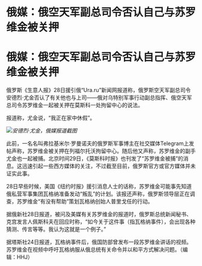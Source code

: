 # 俄媒：俄空天军副总司令否认自己与苏罗维金被关押

# 俄媒：俄空天军副总司令否认自己与苏罗维金被关押

俄罗斯《生意人报》28日援引俄“Ura.ru”新闻网报道称，俄罗斯空天军副总司令安德烈·尤金否认了有关他也与上司——俄对乌特别军事行动副总指挥、俄空天军总司令苏罗维金一起被关押在莫斯科一处拘留中心的说法。

报道称，尤金说，“我正在家中休假”。

![](https://inews.gtimg.com/news_bt/OGPmAJxQz1oyBOLjNyWoDORfh3xgtcFvc4pwFmtLx0xBoAA/1000)_安德烈·尤金，俄媒报道截图_

此前，一名名叫弗拉基米尔·罗曼诺夫的俄罗斯军事博主在社交媒体Telegram上发帖声称，苏罗维金被关押在列福尔托沃拘留中心。随后他又声称，苏罗维金的副手尤金也一起被捕。北京时间29日，《莫斯科时报》也刊发了“苏罗维金被捕”的消息。这迅速引起一些西方媒体的关注，不过截至目前，俄罗斯官方或官方媒体并未证实此事。

28日早些时候，美国《纽约时报》援引消息人士的话称，苏罗维金可能事先知道俄私营军事集团瓦格纳准备发动“叛乱”的计划。该报还声称，俄罗斯领导层正在调查，苏罗维金“有没有帮助”策划瓦格纳创始人普里戈任的行动。

据俄新社28日报道，被问及美媒有关苏罗维金的报道时，俄罗斯总统新闻秘书、克宫发言人佩斯科夫在回应时称，“如今关于这件事（指瓦格纳事件），会出现各种猜测、传言等等。我认为这就是一个例子。”

据塔斯社24日报道，瓦格纳事件后，俄国防部曾发布一段苏罗维金讲话的视频。苏罗维金在视频中呼吁瓦格纳服从俄总统有关命令并以和平方式解决问题。（编辑：HHJ）

